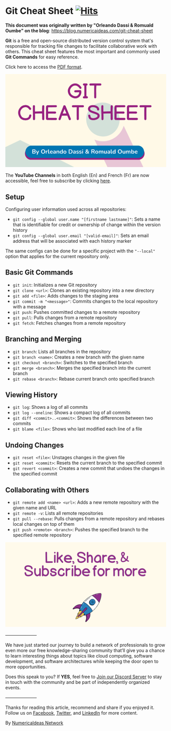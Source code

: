 # Git Cheat Sheet&nbsp;[![Hits](https://hits.seeyoufarm.com/api/count/incr/badge.svg?url=https%3A%2F%2Fgithub.com%2Fnumerica-ideas%2Fcommunity%2Ftree%2Fmaster%2Fcheatsheets%2Fgit&count_bg=%2379C83D&title_bg=%23555555&icon=&icon_color=%23E7E7E7&title=hits&edge_flat=false)](https://blog.numericaideas.com/git-cheat-sheet)

**This document was originally written by "Orleando Dassi & Romuald Oumbe" on the blog**: https://blog.numericaideas.com/git-cheat-sheet

**Git** is a free and open-source distributed version control system that's responsible for tracking file changes to facilitate collaborative work with others. This cheat sheet features the most important and commonly used **Git Commands** for easy reference.

Click here to access the [PDF format](./git-cheat-sheet.pdf).

![GitCheatSheetThumbnail](./thumbnail.png)

The **YouTube Channels** in both English (En) and French (Fr) are now accessible, feel free to subscribe by clicking [here](https://www.youtube.com/@numericaideas/channels?sub_confirmation=1).

## Setup
Configuring user information used across all repositories:
- `git config --global user.name "[firstname lastname]"`: Sets a name that is identifiable for credit or ownership of change within the version history
- `git config --global user.email "[valid-email]"`: Sets an email address that will be associated with each history marker

The same configs can be done for a specific project with the `"--local"` option that applies for the current repository only.

## Basic Git Commands
- `git init`: Initializes a new Git repository
- `git clone <url>`: Clones an existing repository into a new directory
- `git add <file>`: Adds changes to the staging area
- `git commit -m "<message>"`: Commits changes to the local repository with a message
- `git push`: Pushes committed changes to a remote repository
- `git pull`: Pulls changes from a remote repository
- `git fetch`: Fetches changes from a remote repository

## Branching and Merging
- `git branch`: Lists all branches in the repository
- `git branch <name>`: Creates a new branch with the given name
- `git checkout <branch>`: Switches to the specified branch
- `git merge <branch>`: Merges the specified branch into the current branch
- `git rebase <branch>`: Rebase current branch onto specified branch

## Viewing History
- `git log`: Shows a log of all commits
- `git log --oneline`: Shows a compact log of all commits
- `git diff <commit>..<commit>`: Shows the differences between two commits
- `git blame <file>`: Shows who last modified each line of a file

## Undoing Changes
- `git reset <file>`: Unstages changes in the given file
- `git reset <commit>`: Resets the current branch to the specified commit
- `git revert <commit>`: Creates a new commit that undoes the changes in the specified commit

## Collaborating with Others
- `git remote add <name> <url>`: Adds a new remote repository with the given name and URL
- `git remote -v`: Lists all remote repositories
- `git pull --rebase`: Pulls changes from a remote repository and rebases local changes on top of them
- `git push <remote> <branch>`: Pushes the specified branch to the specified remote repository

![GitCheatSheetCTA](./cta.png)

———————

We have just started our journey to build a network of professionals to grow even more our free knowledge-sharing community that’ll give you a chance to learn interesting things about topics like cloud computing, software development, and software architectures while keeping the door open to more opportunities.

Does this speak to you? If **YES**, feel free to [Join our Discord Server](https://discord.numericaideas.com) to stay in touch with the community and be part of independently organized events.

———————

Thanks for reading this article, recommend and share if you enjoyed it. Follow us on [Facebook](https://www.facebook.com/numericaideas), [Twitter](https://twitter.com/numericaideas), and [LinkedIn](https://www.linkedin.com/company/numericaideas) for more content.

By [NumericaIdeas Network](https://numericaideas.com)
